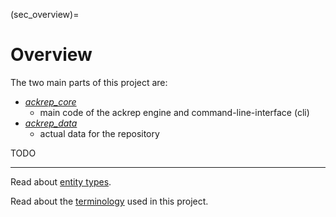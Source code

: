 (sec_overview)=
# Overview

The two main parts of this project are:
- *[ackrep_core](https://github.com/cknoll/ackrep_core)*
    - main code of the ackrep engine and command-line-interface (cli)
- *[ackrep_data](https://github.com/cknoll/ackrep_data)*
    - actual data for the repository

TODO

---
Read about [entity types](sec_entity_types).

Read about the [terminology](sec_terminology) used in this project.